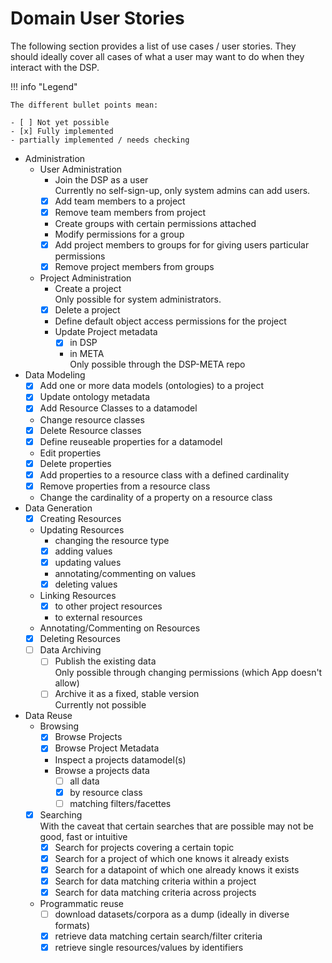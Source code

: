# Domain User Stories

The following section provides a list of use cases / user stories. 
They should ideally cover all cases of what a user may want to do when they interact with the DSP.

!!! info "Legend"

    The different bullet points mean:

    - [ ] Not yet possible
    - [x] Fully implemented
    - partially implemented / needs checking

  - Administration
      - User Administration
          - Join the DSP as a user  
            Currently no self-sign-up, only system admins can add users.
          - [x] Add team members to a project  
          - [x] Remove team members from project  
          - Create groups with certain permissions attached
          - Modify permissions for a group
          - [x] Add project members to groups for for giving users particular permissions  
          - [x] Remove project members from groups
      - Project Administration
          - Create a project  
            Only possible for system administrators.
          - [x] Delete a project
          - Define default object access permissions for the project
          - Update Project metadata
              - [x] in DSP
              - in META  
                Only possible through the DSP-META repo
  - Data Modeling
      - [x] Add one or more data models (ontologies) to a project
      - [x] Update ontology metadata
      - [x] Add Resource Classes to a datamodel
      - Change resource classes
      - [x] Delete Resource classes
      - [x] Define reuseable properties for a datamodel
      - Edit properties
      - [x] Delete properties
      - [x] Add properties to a resource class with a defined cardinality
      - [x] Remove properties from a resource class
      - Change the cardinality of a property on a resource class
  - Data Generation
      - [x] Creating Resources
      - Updating Resources
          - changing the resource type
          - [x] adding values
          - [x] updating values
          - annotating/commenting on values
          - [x] deleting values
      - Linking Resources
          - [x] to other project resources
          - to external resources
      - Annotating/Commenting on Resources
      - [x] Deleting Resources
    - [ ] Data Archiving
        - [ ] Publish the existing data  
          Only possible through changing permissions (which App doesn't allow)
        - [ ] Archive it as a fixed, stable version  
          Currently not possible
  - Data Reuse
      - Browsing
          - [x] Browse Projects
          - [x] Browse Project Metadata
          - Inspect a projects datamodel(s)
          - Browse a projects data
              - [ ] all data
              - [x] by resource class
              - [ ] matching filters/facettes
      - [x] Searching  
        With the caveat that certain searches that are possible may not be good, fast or intuitive
          - [x] Search for projects covering a certain topic
          - [x] Search for a project of which one knows it already exists
          - [x] Search for a datapoint of which one already knows it exists
          - [x] Search for data matching criteria within a project
          - [x] Search for data matching criteria across projects
      - Programmatic reuse
          - [ ] download datasets/corpora as a dump (ideally in diverse formats)
          - [x] retrieve data matching certain search/filter criteria
          - [x] retrieve single resources/values by identifiers
